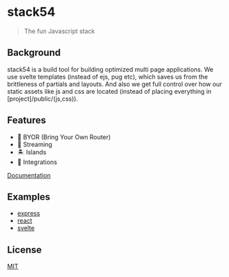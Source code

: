 # stack54

> The fun Javascript stack

## Background

stack54 is a build tool for building optimized multi page applications. We use svelte templates (instead of ejs, pug etc), which saves us from the brittleness of partials and layouts. And also we get full control over how our static assets like js and css are located (instead of placing everything in [project]/public/(js,css)).

## Features

- 🔌 BYOR (Bring Your Own Router)
- 📡 Streaming
- 🏝 Islands
- 🔗 Integrations

[Documentation](https://github.com/joshamaju/stack54/wiki)

## Examples

- [express](/examples/with-express)
- [react](/examples/with-react)
- [svelte](/examples/with-svelte)

## License

[MIT](https://github.com/joshamaju/stack54/blob/main/LICENSE)
